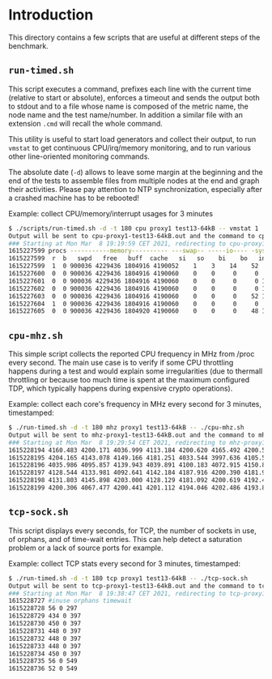 # Introduction

This directory contains a few scripts that are useful at different steps of
the benchmark.

## `run-timed.sh`
This script executes a command, prefixes each line with the current time
(relative to start or absolute), enforces a timeout and sends the output
both to stdout and to a file whose name is composed of the metric name,
the node name and the test name/number. In addition a similar file with
an extension `.cmd` will recall the whole command.

This utility is useful to start load generators and collect their output,
to run `vmstat` to get continuous CPU/irq/memory monitoring, and to run
various other line-oriented monitoring commands.

The absolute date (`-d`) allows to leave some margin at the beginning and
the end of the tests to assemble files from multiple nodes at the end and
graph their activities. Please pay attention to NTP synchronization,
especially after a crashed machine has to be rebooted!

Example: collect CPU/memory/interrupt usages for 3 minutes

```sh
$ ./scripts/run-timed.sh -d -t 180 cpu proxy1 test13-64kB -- vmstat 1
Output will be sent to cpu-proxy1-test13-64kB.out and the command to cpu-proxy1-test13-64kB.cmd.
### Starting at Mon Mar  8 19:19:59 CET 2021, redirecting to cpu-proxy1-test13-64kB.out ###
1615227599 procs -----------memory---------- ---swap-- -----io---- -system-- ------cpu-----
1615227599  r  b   swpd   free   buff  cache   si   so    bi    bo   in   cs us sy id wa st
1615227599  1  0 900036 4229436 1804916 4190052    1    3    14    52    2    0  8  3 89  0  0
1615227600  0  0 900036 4229436 1804916 4190060    0    0     0     0  988 3766  0  1 99  0  0
1615227601  0  0 900036 4229436 1804916 4190060    0    0     0     0 1162 4089  0  1 99  0  0
1615227602  0  0 900036 4229436 1804916 4190060    0    0     0     0 1181 3377  0  1 99  0  0
1615227603  0  0 900036 4229436 1804916 4190060    0    0     0    52 1030 3129  0  1 98  1  0
1615227604  1  0 900036 4229436 1804916 4190060    0    0     0     0  603 2425  0  0 99  0  0
1615227605  0  0 900036 4229436 1804920 4190060    0    0     0    48 1025 3851  0  1 98  1  0
```


## `cpu-mhz.sh`
This simple script collects the reported CPU frequency in MHz from /proc every
second. The main use case is to verify if some CPU throttling happens during
a test and would explain some irregularities (due to thermall throttling or
because too much time is spent at the maximum configured TDP, which typically
happens during expensive crypto operations).

Example: collect each core's frequency in MHz every second for 3 minutes, timestamped:

```sh
$ ./run-timed.sh -d -t 180 mhz proxy1 test13-64kB -- ./cpu-mhz.sh
Output will be sent to mhz-proxy1-test13-64kB.out and the command to mhz-proxy1-test13-64kB.cmd.
### Starting at Mon Mar  8 19:29:54 CET 2021, redirecting to mhz-proxy1-test13-64kB.out ###
1615228194 4160.483 4200.171 4036.999 4113.184 4200.620 4165.492 4200.547 4027.275
1615228195 4204.165 4143.078 4149.166 4181.251 4033.544 3997.636 4105.573 4023.185
1615228196 4035.986 4095.857 4139.943 4039.891 4100.183 4072.915 4150.845 3872.668
1615228197 4128.544 4133.981 4092.641 4142.184 4187.916 4200.390 4181.989 4173.180
1615228198 4131.803 4145.898 4203.000 4128.129 4181.092 4200.619 4192.496 4191.668
1615228199 4200.306 4067.477 4200.441 4201.112 4194.046 4202.486 4193.853 4197.543
```

## `tcp-sock.sh`
This script displays every seconds, for TCP, the number of sockets in use,
of orphans, and of time-wait entries. This can help detect a saturation
problem or a lack of source ports for example.

Example: collect TCP stats every second for 3 minutes, timestamped:

```sh
$ ./run-timed.sh -d -t 180 tcp proxy1 test13-64kB -- ./tcp-sock.sh
Output will be sent to tcp-proxy1-test13-64kB.out and the command to tcp-proxy1-test13-64kB.cmd.
### Starting at Mon Mar  8 19:38:47 CET 2021, redirecting to tcp-proxy1-test13-64kB.out ###
1615228727 #inuse orphans timewait
1615228728 56 0 297
1615228729 434 0 397
1615228730 450 0 397
1615228731 448 0 397
1615228732 448 0 397
1615228733 448 0 397
1615228734 450 0 397
1615228735 56 0 549
1615228736 52 0 549
```
